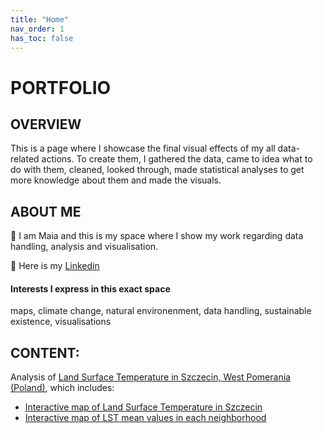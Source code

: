 ```yaml
---
title: "Home"
nav_order: 1
has_toc: false
---
```


# PORTFOLIO

## OVERVIEW

This is a page where I showcase the final visual effects of my all data-related actions. To create them, I gathered the data, came to idea what to do with them, cleaned, looked through, made statistical analyses to get more knowledge about them and made the visuals.

## ABOUT ME
🍊 I am Maia and this is my space where I show my work regarding data handling, analysis and visualisation.

🍊 Here is my [Linkedin](www.linkedin.com/in/maia-tr)


#### **Interests I express in this exact space**
<span style="font-size: 14px;"> maps, climate change, natural environenment, data handling, sustainable existence, visualisations </span>

## CONTENT:

Analysis of [Land Surface Temperature in Szczecin, West Pomerania (Poland)](https://maia-tr.github.io/portfolio/lst/), which includes:
- [Interactive map of Land Surface Temperature in Szczecin](https://maia-tr.github.io/portfolio/lst/interactive_bokeh_plot.html)
- [Interactive map of LST mean values in each neighborhood](https://maia-tr.github.io/portfolio/lst/zonal_stats_map.html)